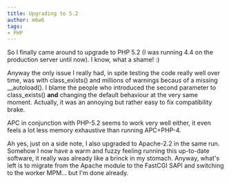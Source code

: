```yaml
---
title: Upgrading to 5.2
author: m6w6
tags: 
- PHP
---
```


So I finally came around to upgrade to PHP 5.2 (I was running 4.4 on the
production server until now). I know, what a shame! :)

Anyway the only issue I really had, in spite testing the code really well over
time, was with class_exists() and millions of warnings becaus of a missing
__autoload(). I blame the people who introduced the second parameter to
class_exists() **and** changing the default behaviour at the very same moment.
Actually, it was an annoying but rather easy to fix compatibility brake.

APC in conjunction with PHP-5.2 seems to work very well either, it even feels
a lot less memory exhaustive than running APC+PHP-4.

Ah yes, just on a side note, I also upgraded to Apache-2.2 in the same run.
Somehow I now have a warm and fuzzy feeling running this up-to-date software,
it really was already like a brinck in my stomach. Anyway, what's left is to
migrate from the Apache module to the FastCGI SAPI and switching to the worker
MPM... but I'm done already.

